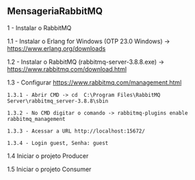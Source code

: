 ## MensageriaRabbitMQ
1 - Instalar o RabbitMQ

1.1 - Instalar o Erlang for Windows (OTP 23.0 Windows) -> https://www.erlang.org/downloads

1.2 - Instalar o RabbitMQ (rabbitmq-server-3.8.8.exe) -> https://www.rabbitmq.com/download.html

1.3 - Configurar https://www.rabbitmq.com/management.html

    1.3.1 - Abrir CMD -> cd	 C:\Program Files\RabbitMQ Server\rabbitmq_server-3.8.8\sbin

    1.3.2 - No CMD digitar o comando -> rabbitmq-plugins enable rabbitmq_management

    1.3.3 - Acessar a URL http://localhost:15672/

    1.3.4 - Login guest, Senha: guest


1.4 Iniciar o projeto Producer

1.5 Iniciar o projeto Consumer
